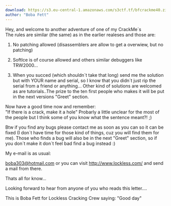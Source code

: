 ```yaml
---
download: https://s3.eu-central-1.amazonaws.com/s3ctf.tf/bfcrackme40.zip
author: "Boba Fett"
---
```


Hey, and welcome to another adventure of one of my CrackMe´s  
The rules are similar (the same) as in the earlier realeses and those are:

1. No patching allowed (disassemblers are allow to get a overwiew, but no patching)

2. SoftIce is of course allowed and others similar debuggers like TRW2000...

3. When you succed (which shouldn´t take that long) send me the solution but with YOUR name and serial, so I know that you didn´t just rip the serial from a friend or anything...
Other kind of solutions are welcomed as are tutorials..The prize to the ten first people who makes it will be put in the next versions "Greet" section.

Now have a good time now and remember:  
"If there is a crack, make it a hole"
Probarly a little unclear for the most of the people but I think some of you know what the sentence meant?! ;)

Btw if you find any bugs please contact me as soon as you can so it can be fixed (I don´t have time for those kind of things, cuz you will find them for me). Those who finds a bug will also be in the next "Greet" section, so if you don´t make it don´t feel bad find a bug instead  :)

My e-mail is as usual:

boba303@hotmail.com or you can visit http://www.lockless.com/ and send a mail from there.


Thats all for know...

Looking forward to hear from anyone of you who reads this letter....

This is Boba Fett for Lockless Cracking Crew saying: "Good day"

